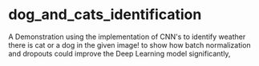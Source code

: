 # dog_and_cats_identification
A Demonstration using the implementation of CNN's to identify weather there is cat or a dog in the given image!
to show how batch normalization and dropouts could improve the Deep Learning model significantly, 
